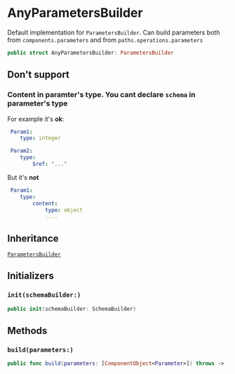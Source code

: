# AnyParametersBuilder

Default implementation for `ParametersBuilder`.
Can build parameters both from `components.parameters` and from `paths.operations.parameters`

``` swift
public struct AnyParametersBuilder: ParametersBuilder
```

## Don't support

### Content in paramter's type. You cant declare `schema` in parameter's type

For example it's **ok**:

``` YAML
 Param1:
    type: integer

 Param2:
    type:
        $ref: "..."
```

But it's **not**

``` YAML
 Param1:
    type:
        content:
            type: object
            ....
```

## Inheritance

[`ParametersBuilder`](./ParametersBuilder)

## Initializers

### `init(schemaBuilder:)`

``` swift
public init(schemaBuilder: SchemaBuilder)
```

## Methods

### `build(parameters:)`

``` swift
public func build(parameters: [ComponentObject<Parameter>]) throws -> [ParameterNode]
```
